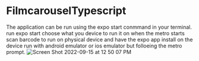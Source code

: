 # FilmcarouselTypescript
The application can be run using the expo start conmmand in your terminal.
run expo start
choose what you device to run it on when the metro starts
scan barcode to run on physical device and have the expo app install on the device
run with android emulator or ios emulator but folloeing the metro prompt.
![Screen Shot 2022-09-15 at 12 50 07 PM](https://user-images.githubusercontent.com/82869130/190396425-925de5a9-7d1b-4149-959f-66d2ca28d4b3.png)
